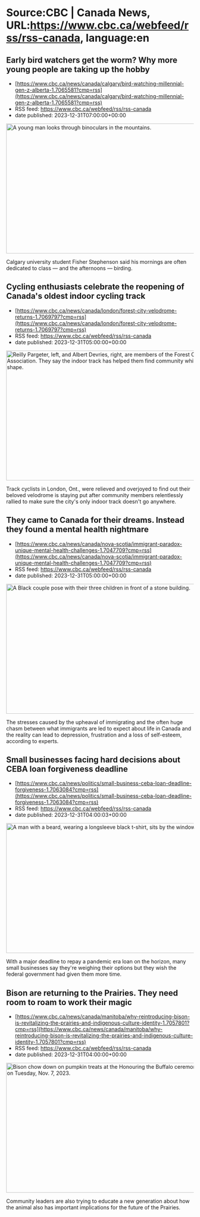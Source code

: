 # Source:CBC | Canada News, URL:https://www.cbc.ca/webfeed/rss/rss-canada, language:en

## Early bird watchers get the worm? Why more young people are taking up the hobby
 - [https://www.cbc.ca/news/canada/calgary/bird-watching-millennial-gen-z-alberta-1.7065581?cmp=rss](https://www.cbc.ca/news/canada/calgary/bird-watching-millennial-gen-z-alberta-1.7065581?cmp=rss)
 - RSS feed: https://www.cbc.ca/webfeed/rss/rss-canada
 - date published: 2023-12-31T07:00:00+00:00

<img alt="A young man looks through binoculars in the mountains. " height="349" src="https://i.cbc.ca/1.7065594.1703113664!/fileImage/httpImage/image.jpg_gen/derivatives/16x9_620/gavin.jpg" title="At 20, Gavin McKinnon runs tours through his company Medowlark Birding Tours. " width="620" /><p>Calgary university student Fisher Stephenson said his mornings are often dedicated to class — and the afternoons — birding. </p>

## Cycling enthusiasts celebrate the reopening of Canada's oldest indoor cycling track
 - [https://www.cbc.ca/news/canada/london/forest-city-velodrome-returns-1.7069797?cmp=rss](https://www.cbc.ca/news/canada/london/forest-city-velodrome-returns-1.7069797?cmp=rss)
 - RSS feed: https://www.cbc.ca/webfeed/rss/rss-canada
 - date published: 2023-12-31T05:00:00+00:00

<img alt="Reilly Pargeter, left, and Albert Devries, right, are members of the Forest City Velodrome Association. They say the indoor track has helped them find community while also staying in shape. " height="349" src="https://i.cbc.ca/1.7069892.1703706146!/fileImage/httpImage/image.JPG_gen/derivatives/16x9_620/albert-devries-and-reilly-pargeter.JPG" title="Reilly Pargeter, left, and Albert Devries, right, are members of the Forest City Velodrome Association. They say the indoor track has helped them find community while also staying in shape. " width="620" /><p>Track cyclists in London, Ont., were relieved and overjoyed to find out their beloved velodrome is staying put after community members relentlessly rallied to make sure the city's only indoor track doesn't go anywhere.</p>

## They came to Canada for their dreams. Instead they found a mental health nightmare
 - [https://www.cbc.ca/news/canada/nova-scotia/immigrant-paradox-unique-mental-health-challenges-1.7047709?cmp=rss](https://www.cbc.ca/news/canada/nova-scotia/immigrant-paradox-unique-mental-health-challenges-1.7047709?cmp=rss)
 - RSS feed: https://www.cbc.ca/webfeed/rss/rss-canada
 - date published: 2023-12-31T05:00:00+00:00

<img alt="A Black couple pose with their three children in front of a stone building." height="349" src="https://i.cbc.ca/1.7047803.1704011686!/fileImage/httpImage/image.jpg_gen/derivatives/16x9_620/joshua-and-jacqueline-addo-with-their-children.jpg" title="Joshua and Jacqueline Addo with their three children." width="620" /><p>The stresses caused by the upheaval of immigrating and the often huge chasm between what immigrants are led to expect about life in Canada and the reality can lead to depression, frustration and a loss of self-esteem, according to experts.</p>

## Small businesses facing hard decisions about CEBA loan forgiveness deadline
 - [https://www.cbc.ca/news/politics/small-business-ceba-loan-deadline-forgiveness-1.7063084?cmp=rss](https://www.cbc.ca/news/politics/small-business-ceba-loan-deadline-forgiveness-1.7063084?cmp=rss)
 - RSS feed: https://www.cbc.ca/webfeed/rss/rss-canada
 - date published: 2023-12-31T04:00:03+00:00

<img alt="A man with a beard, wearing a longsleeve black t-shirt, sits by the window in a restaurant." height="349" src="https://i.cbc.ca/1.7063088.1702939184!/fileImage/httpImage/image.jpg_gen/derivatives/16x9_620/rod-castro-ottawa-dec-18-2023.jpg" title="Rod Castro, who owns the restaurants 10 Fourteen and Pubblico Eatery in Ottawa, says he hasn&apos;t yet decided whether to refinance his CEBA loan or not." width="620" /><p>With a major deadline to repay a pandemic era loan on the horizon, many small businesses say they're weighing their options but they wish the federal government had given them more time.</p>

## Bison are returning to the Prairies. They need room to roam to work their magic
 - [https://www.cbc.ca/news/canada/manitoba/why-reintroducing-bison-is-revitalizing-the-prairies-and-indigenous-culture-identity-1.7057801?cmp=rss](https://www.cbc.ca/news/canada/manitoba/why-reintroducing-bison-is-revitalizing-the-prairies-and-indigenous-culture-identity-1.7057801?cmp=rss)
 - RSS feed: https://www.cbc.ca/webfeed/rss/rss-canada
 - date published: 2023-12-31T04:00:00+00:00

<img alt="Bison chow down on pumpkin treats at the Honouring the Buffalo ceremony in Sioux Valley on Tuesday, Nov. 7, 2023." height="349" src="https://i.cbc.ca/1.7057975.1702492080!/fileImage/httpImage/image.jpg_gen/derivatives/16x9_620/buffalo-sioux-valley.jpg" title="Bison chow down on pumpkin treats at the Honouring the Buffalo ceremony in Sioux Valley on Tuesday, Nov. 7, 2023." width="620" /><p>Community leaders are also trying to educate a new generation about how the animal also has important implications for the future of the Prairies.</p>

